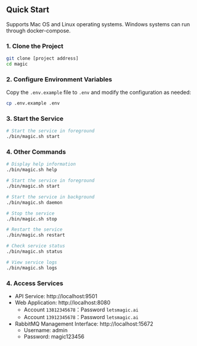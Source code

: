 ## Quick Start
Supports Mac OS and Linux operating systems. Windows systems can run through docker-compose.

### 1. Clone the Project
```bash
git clone [project address]
cd magic
```

### 2. Configure Environment Variables
Copy the `.env.example` file to `.env` and modify the configuration as needed:
```bash
cp .env.example .env
```

### 3. Start the Service

```bash
# Start the service in foreground
./bin/magic.sh start
```

### 4. Other Commands

```bash
# Display help information
./bin/magic.sh help

# Start the service in foreground
./bin/magic.sh start

# Start the service in background
./bin/magic.sh daemon

# Stop the service
./bin/magic.sh stop

# Restart the service
./bin/magic.sh restart

# Check service status
./bin/magic.sh status

# View service logs
./bin/magic.sh logs
```

### 4. Access Services
- API Service: http://localhost:9501
- Web Application: http://localhost:8080
  - Account `13812345678`：Password `letsmagic.ai`
  - Account `13912345678`：Password `letsmagic.ai`
- RabbitMQ Management Interface: http://localhost:15672
  - Username: admin
  - Password: magic123456
